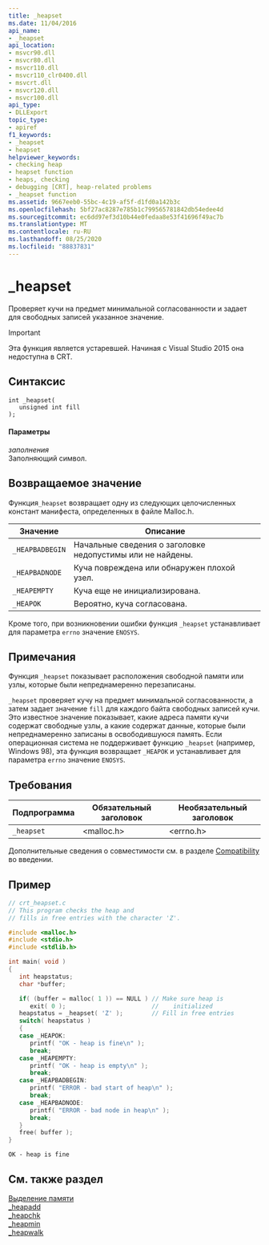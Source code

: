 ```yaml
---
title: _heapset
ms.date: 11/04/2016
api_name:
- _heapset
api_location:
- msvcr90.dll
- msvcr80.dll
- msvcr110.dll
- msvcr110_clr0400.dll
- msvcrt.dll
- msvcr120.dll
- msvcr100.dll
api_type:
- DLLExport
topic_type:
- apiref
f1_keywords:
- _heapset
- heapset
helpviewer_keywords:
- checking heap
- heapset function
- heaps, checking
- debugging [CRT], heap-related problems
- _heapset function
ms.assetid: 9667eeb0-55bc-4c19-af5f-d1fd0a142b3c
ms.openlocfilehash: 5bf27ac8287e785b1c799565781842db54edee4d
ms.sourcegitcommit: ec6dd97ef3d10b44e0fedaa8e53f41696f49ac7b
ms.translationtype: MT
ms.contentlocale: ru-RU
ms.lasthandoff: 08/25/2020
ms.locfileid: "88837831"
---
```

# <a name="_heapset"></a>_heapset

Проверяет кучи на предмет минимальной согласованности и задает для свободных записей указанное значение.

> [!IMPORTANT]
> Эта функция является устаревшей. Начиная с Visual Studio 2015 она недоступна в CRT.

## <a name="syntax"></a>Синтаксис

```
int _heapset(
   unsigned int fill
);
```

#### <a name="parameters"></a>Параметры

*заполнения*<br/>
Заполняющий символ.

## <a name="return-value"></a>Возвращаемое значение

Функция`_heapset` возвращает одну из следующих целочисленных констант манифеста, определенных в файле Malloc.h.

|Значение|Описание|
|-|-|
| `_HEAPBADBEGIN`  | Начальные сведения о заголовке недопустимы или не найдены.  |
| `_HEAPBADNODE`  | Куча повреждена или обнаружен плохой узел.  |
| `_HEAPEMPTY`  | Куча еще не инициализирована.  |
| `_HEAPOK`  | Вероятно, куча согласована.  |

Кроме того, при возникновении ошибки функция `_heapset` устанавливает для параметра `errno` значение `ENOSYS`.

## <a name="remarks"></a>Примечания

Функция `_heapset` показывает расположения свободной памяти или узлы, которые были непреднамеренно перезаписаны.

`_heapset` проверяет кучу на предмет минимальной согласованности, а затем задает значение `fill` для каждого байта свободных записей кучи. Это известное значение показывает, какие адреса памяти кучи содержат свободные узлы, а какие содержат данные, которые были непреднамеренно записаны в освободившуюся память. Если операционная система не поддерживает функцию `_heapset` (например, Windows 98), эта функция возвращает `_HEAPOK` и устанавливает для параметра `errno` значение `ENOSYS`.

## <a name="requirements"></a>Требования

|Подпрограмма|Обязательный заголовок|Необязательный заголовок|
|-------------|---------------------|---------------------|
|`_heapset`|\<malloc.h>|\<errno.h>|

Дополнительные сведения о совместимости см. в разделе [Compatibility](../c-runtime-library/compatibility.md) во введении.

## <a name="example"></a>Пример

```c
// crt_heapset.c
// This program checks the heap and
// fills in free entries with the character 'Z'.

#include <malloc.h>
#include <stdio.h>
#include <stdlib.h>

int main( void )
{
   int heapstatus;
   char *buffer;

   if( (buffer = malloc( 1 )) == NULL ) // Make sure heap is
      exit( 0 );                        //    initialized
   heapstatus = _heapset( 'Z' );        // Fill in free entries
   switch( heapstatus )
   {
   case _HEAPOK:
      printf( "OK - heap is fine\n" );
      break;
   case _HEAPEMPTY:
      printf( "OK - heap is empty\n" );
      break;
   case _HEAPBADBEGIN:
      printf( "ERROR - bad start of heap\n" );
      break;
   case _HEAPBADNODE:
      printf( "ERROR - bad node in heap\n" );
      break;
   }
   free( buffer );
}
```

```Output
OK - heap is fine
```

## <a name="see-also"></a>См. также раздел

[Выделение памяти](../c-runtime-library/memory-allocation.md)<br/>
[_heapadd](../c-runtime-library/heapadd.md)<br/>
[_heapchk](../c-runtime-library/reference/heapchk.md)<br/>
[_heapmin](../c-runtime-library/reference/heapmin.md)<br/>
[_heapwalk](../c-runtime-library/reference/heapwalk.md)
